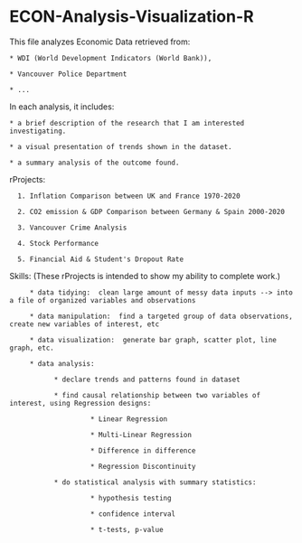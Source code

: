 # ECON-Analysis-Visualization-R

This file analyzes Economic Data retrieved from:

    * WDI (World Development Indicators (World Bank)), 
    
    * Vancouver Police Department
    
    * ...


In each analysis, it includes:

    * a brief description of the research that I am interested investigating.
    
    * a visual presentation of trends shown in the dataset.
    
    * a summary analysis of the outcome found.


rProjects:

      1. Inflation Comparison between UK and France 1970-2020

      2. CO2 emission & GDP Comparison between Germany & Spain 2000-2020
      
      3. Vancouver Crime Analysis
      
      4. Stock Performance
      
      5. Financial Aid & Student's Dropout Rate
      
      


Skills:   (These rProjects is intended to show my ability to complete work.)
         
         * data tidying:  clean large amount of messy data inputs --> into a file of organized variables and observations
         
         * data manipulation:  find a targeted group of data observations, create new variables of interest, etc
         
         * data visualization:  generate bar graph, scatter plot, line graph, etc. 
         
         * data analysis:  
               
               * declare trends and patterns found in dataset
               
               * find causal relationship between two variables of interest, using Regression designs:
                        
                        * Linear Regression
                        
                        * Multi-Linear Regression
                        
                        * Difference in difference 
                        
                        * Regression Discontinuity 
               
               * do statistical analysis with summary statistics:
                        
                        * hypothesis testing
                        
                        * confidence interval
                        
                        * t-tests, p-value
                        
